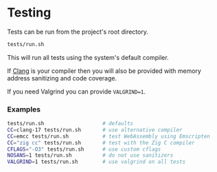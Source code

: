 # Testing

Tests can be run from the project's root directory.

```bash
tests/run.sh
```

This will run all tests using the system's default compiler.

If [Clang](https://clang.llvm.org) is your compiler then you will also be 
provided with memory address sanitizing and code coverage.

If you need Valgrind you can provide `VALGRIND=1`.

### Examples

```bash
tests/run.sh                   # defaults
CC=clang-17 tests/run.sh       # use alternative compiler
CC=emcc tests/run.sh           # test WebAssembly using Emscripten
CC="zig cc" tests/run.sh       # test with the Zig C compiler
CFLAGS="-O3" tests/run.sh      # use custom cflags
NOSANS=1 tests/run.sh          # do not use sanitizers
VALGRIND=1 tests/run.sh        # use valgrind on all tests
```
